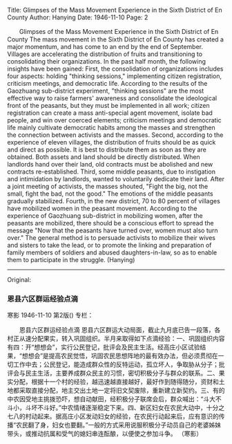 Title: Glimpses of the Mass Movement Experience in the Sixth District of En County
Author: Hanying
Date: 1946-11-10
Page: 2

　　Glimpses of the Mass Movement Experience in the Sixth District of En County
    The mass movement in the Sixth District of En County has created a major momentum, and has come to an end by the end of September. Villages are accelerating the distribution of fruits and transitioning to consolidating their organizations. In the past half month, the following insights have been gained: First, the consolidation of organizations includes four aspects: holding "thinking sessions," implementing citizen registration, criticism meetings, and democratic life. According to the results of the Gaozhuang sub-district experiment, "thinking sessions" are the most effective way to raise farmers' awareness and consolidate the ideological front of the peasants, but they must be implemented in all work; citizen registration can create a mass anti-special agent movement, isolate bad people, and win over coerced elements; criticism meetings and democratic life mainly cultivate democratic habits among the masses and strengthen the connection between activists and the masses. Second, according to the experience of eleven villages, the distribution of fruits should be as quick and direct as possible. It is best to distribute them as soon as they are obtained. Both assets and land should be directly distributed. When landlords hand over their land, old contracts must be abolished and new contracts re-established. Third, some middle peasants, due to instigation and intimidation by landlords, wanted to voluntarily dedicate their land. After a joint meeting of activists, the masses shouted, "Fight the big, not the small, fight the bad, not the good." The emotions of the middle peasants gradually stabilized. Fourth, in the new district, 70 to 80 percent of villages have mobilized women in the peasant movement. According to the experience of Gaozhuang sub-district in mobilizing women, after the peasants are mobilized, there should be a conscious effort to spread the message "Now that the peasants have turned over, women must also turn over." The general method is to persuade activists to mobilize their wives and sisters to take the lead, or to promote the linking and preparation of family members of soldiers and abused daughters-in-law, so as to enable them to participate in the struggle.
                  (Hanying)



<hr /> 

Original: 


### 恩县六区群运经验点滴
寒影
1946-11-10
第2版()
专栏：

　　恩县六区群运经验点滴
    恩县六区群运大动局面，截止九月底已告一段落，各村正从速分配果实，转入巩固组织。半月来取得如下点滴经验：一、巩固组织内容有四：开“想想会”，实行公民登记，批评会及民主生活。经高庄小区试验结果，“想想会”是提高农民觉悟，巩固农民思想阵地的最有效办法，但必须贯彻在一切工作中去；公民登记，能造成群众性的反特运动，孤立坏人，争取胁从分子；批评会与民主生活，主要养成群众民主的习惯，密切积极分子与群众的联系。二、果实分配，根据十一个村的经验，越迅速越直接越好，最好作到随得随分，资财和土地都采取直接分配，地主交出土地一定将旧文契废除，重新建立新契约。三、有的中农因受地主挑拨恐吓，想自动献田，经积极分子联席会后，群众喊出：“斗大不斗小，斗坏不斗好。”中农情绪逐渐稳定下来。四、新区妇女在农民大动中，十分之七八的村动起来。据高庄小区发动妇女的经验，在农民行动起来后，应有意识的传播“农民翻了身，妇女也要翻。”一般的方式采用说服积极分子动员自己的老婆姊妹带头，或推动抗属和受气的媳妇串连酝酿，以便使之参加斗争。
                  （寒影）
